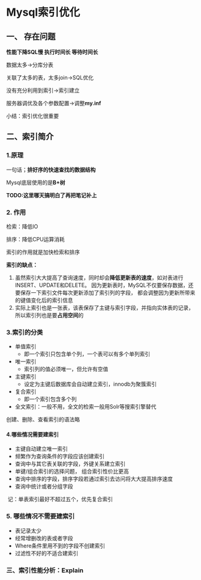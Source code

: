 # Mysql索引优化

## 一、 存在问题

**性能下降SQL慢 执行时间长 等待时间长**

数据太多→分库分表

关联了太多的表，太多join→SQL优化

没有充分利用到索引→索引建立

服务器调优及各个参数配置→调整**my.inf**

小结：索引优化很重要 

## 二、索引简介

### 1.原理

一句话；**排好序的快速查找的数据结构**

Mysql底层使用的是**B+树**

**TODO:这里哪天搞明白了再把笔记补上**

### 2. 作用

检索：降低IO

排序：降低CPU运算消耗

索引的作用就是加快检索和排序

**索引的缺点：**

1. 虽然索引大大提高了查询速度，同时却会**降低更新表的速度**，如对表进行INSERT、UPDATE和DELETE。
   因为更新表时，MySQL不仅要保存数据，还要保存一下索引文件每次更新添加了索引列的字段，
   都会调整因为更新所带来的键值变化后的索引信息
2. 实际上索引也是一张表，该表保存了主键与索引字段，并指向实体表的记录，所以索引列也是要**占用空间**的

### 3.索引的分类

* 单值索引
  * 即一个索引只包含单个列，一个表可以有多个单列索引
* 唯一索引
  * 索引列的值必须唯一，但允许有空值
* 主键索引
  * 设定为主键后数据库会自动建立索引，innodb为聚簇索引
* 复合索引
  * 即一个索引包含多个列
* 全文索引：一般不用，全文的检索一般用Solr等搜索引擎替代

创建、删除、查看索引的语法略

#### 4.哪些情况需要建索引

* 主键自动建立唯一索引
* 频繁作为查询条件的字段应该创建索引
* 查询中与其它表关联的字段，外键关系建立索引
* 单键/组合索引的选择问题， 组合索引性价比更高
* 查询中排序的字段，排序字段若通过索引去访问将大大提高排序速度
* 查询中统计或者分组字段

​	记：单表索引最好不超过五个，优先复合索引

### 5. 哪些情况不需要建索引

* 表记录太少
* 经常增删改的表或者字段
* Where条件里用不到的字段不创建索引
* 过滤性不好的不适合建索引

### 三、索引性能分析：Explain